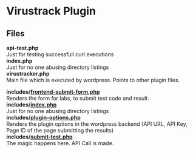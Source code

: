 # Virustrack Plugin
## Files
**api-test.php**  
Just for testing successfull curl executions  
**index.php**  
Just for no one abusing directory listings  
**virustracker.php**  
Main file which is executed by wordpress. Points to other plugin files.  
  
**includes/[frontend-submit-form.php](https://github.com/virustracker/vt-web/blob/master/wp-content/plugins/virustracker/includes/frontend-submit-form.php "frontend-submit-form.php")**  
Renders the form for labs, to submit test code and result.  
**includes/[index.php](https://github.com/virustracker/vt-web/blob/master/wp-content/plugins/virustracker/includes/index.php "index.php")**  
Just for no one abusing directory listings  
**includes/[plugin-options.php](https://github.com/virustracker/vt-web/blob/master/wp-content/plugins/virustracker/includes/plugin-options.php "plugin-options.php")**  
Renders the plugin options in the wordpress backend (API URL, API Key, Page ID of the page submitting the results)  
**includes/[submit-test.php](https://github.com/virustracker/vt-web/blob/master/wp-content/plugins/virustracker/includes/submit-test.php "submit-test.php")**  
The magic happens here. API Call is made.  